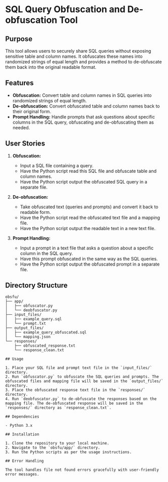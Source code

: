 # SQL Query Obfuscation and De-obfuscation Tool

## Purpose

This tool allows users to securely share SQL queries without exposing sensitive table and column names. It obfuscates these names into randomized strings of equal length and provides a method to de-obfuscate them back into the original readable format.

## Features

- **Obfuscation:** Convert table and column names in SQL queries into randomized strings of equal length.
- **De-obfuscation:** Convert obfuscated table and column names back to their original form.
- **Prompt Handling:** Handle prompts that ask questions about specific columns in the SQL query, obfuscating and de-obfuscating them as needed.

## User Stories

1. **Obfuscation:**
   - Input a SQL file containing a query.
   - Have the Python script read this SQL file and obfuscate table and column names.
   - Have the Python script output the obfuscated SQL query in a separate file.

2. **De-obfuscation:**
   - Take obfuscated text (queries and prompts) and convert it back to readable form.
   - Have the Python script read the obfuscated text file and a mapping file.
   - Have the Python script output the readable text in a new text file.

3. **Prompt Handling:**
   - Input a prompt in a text file that asks a question about a specific column in the SQL query.
   - Have this prompt obfuscated in the same way as the SQL queries.
   - Have the Python script output the obfuscated prompt in a separate file.

## Directory Structure

```plaintext
obsfu/
├── app/
│   ├── obfuscator.py
│   └── deobfuscator.py
├── input_files/
│   ├── example_query.sql
│   └── prompt.txt
├── output_files/
│   ├── example_query_obfuscated.sql
│   └── mapping.json
└── responses/
    ├── obfuscated_response.txt
    └── response_clean.txt

## Usage

1. Place your SQL file and prompt text file in the `input_files/` directory.
2. Run `obfuscator.py` to obfuscate the SQL queries and prompts. The obfuscated files and mapping file will be saved in the `output_files/` directory.
3. Place the obfuscated response text file in the `responses/` directory.
4. Run `deobfuscator.py` to de-obfuscate the responses based on the mapping file. The de-obfuscated response will be saved in the `responses/` directory as `response_clean.txt`.

## Dependencies

- Python 3.x

## Installation

1. Clone the repository to your local machine.
2. Navigate to the `obsfu/app/` directory.
3. Run the Python scripts as per the usage instructions.

## Error Handling

The tool handles file not found errors gracefully with user-friendly error messages.